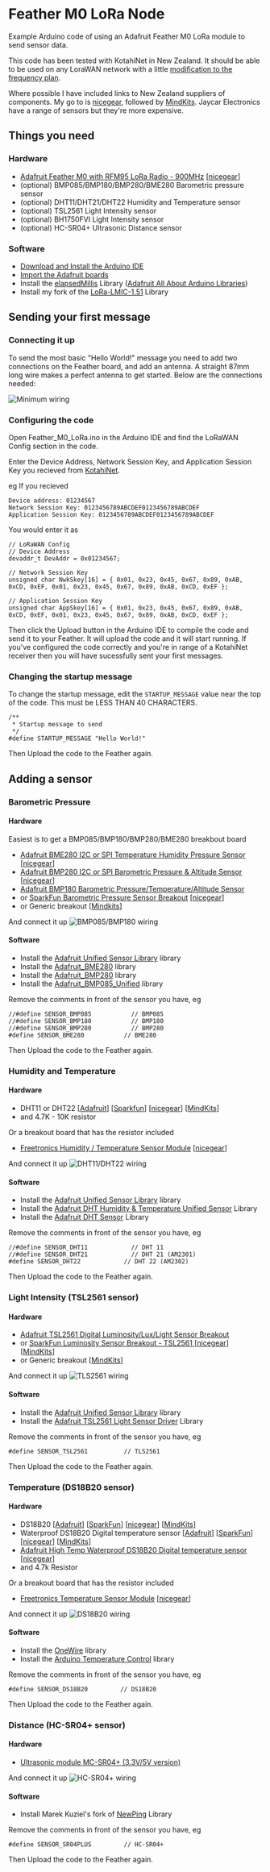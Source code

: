 # Feather M0 LoRa Node
Example Arduino code of using an Adafruit Feather M0 LoRa module to send sensor data.

This code has been tested with KotahiNet in New Zealand. It should be able to be used on any LoraWAN network with a little [modification to the frequency plan](https://github.com/mikenz/LoRa-LMIC-1.51/blob/master/src/lmic/config.h#L5).

Where possible I have included links to New Zealand suppliers of components. My go to is [nicegear](https://nicegear.co.nz/), followed by  [MindKits](http://www.mindkits.co.nz/). Jaycar Electronics have a range of sensors but they're more expensive.

## Things you need

### Hardware

- [Adafruit Feather M0 with RFM95 LoRa Radio - 900MHz](https://www.adafruit.com/products/3178) [[nicegear](https://nicegear.co.nz/arduino/adafruit-feather-m0-with-rfm95-lora-radio-900mhz/)]
- (optional) BMP085/BMP180/BMP280/BME280 Barometric pressure sensor
- (optional) DHT11/DHT21/DHT22 Humidity and Temperature sensor
- (optional) TSL2561 Light Intensity sensor
- (optional) BH1750FVI Light Intensity sensor
- (optional) HC-SR04+ Ultrasonic Distance sensor

### Software

- [Download and Install the Arduino IDE](https://www.arduino.cc/en/Main/Software)
- [Import the Adafruit boards](https://learn.adafruit.com/adafruit-feather-m0-radio-with-lora-radio-module/setup)
- Install the [elapsedMillis](https://github.com/pfeerick/elapsedMillis) Library ([Adafruit All About Arduino Libraries](https://learn.adafruit.com/adafruit-all-about-arduino-libraries-install-use))
- Install my fork of the [LoRa-LMIC-1.51](https://github.com/mikenz/LoRa-LMIC-1.51) Library

## Sending your first message

### Connecting it up

To send the most basic "Hello World!" message you need to add two connections on the Feather board, and add an antenna. A straight 87mm long wire makes a perfect antenna to get started. Below are the connections needed:

![Minimum wiring](https://github.com/mikenz/Feather_M0_LoRa/raw/master/fritzing/Hello%20World_bb.png)

### Configuring the code

Open Feather_M0_LoRa.ino in the Arduino IDE and find the LoRaWAN Config section in the code.

Enter the Device Address, Network Session Key, and Application Session Key you recieved from [KotahiNet](http://kotahi.net/connect/).

eg If you recieved
```
Device address: 01234567
Network Session Key: 0123456789ABCDEF0123456789ABCDEF
Application Session Key: 0123456789ABCDEF0123456789ABCDEF
```

You would enter it as
```Arduino
// LoRaWAN Config
// Device Address
devaddr_t DevAddr = 0x01234567;

// Network Session Key
unsigned char NwkSkey[16] = { 0x01, 0x23, 0x45, 0x67, 0x89, 0xAB, 0xCD, 0xEF, 0x01, 0x23, 0x45, 0x67, 0x89, 0xAB, 0xCD, 0xEF };

// Application Session Key
unsigned char AppSkey[16] = { 0x01, 0x23, 0x45, 0x67, 0x89, 0xAB, 0xCD, 0xEF, 0x01, 0x23, 0x45, 0x67, 0x89, 0xAB, 0xCD, 0xEF };
```

Then click the Upload button in the Arduino IDE to compile the code and send it to your Feather. It will upload the code and it will start running. If you've configured the code correctly and you're in range of a KotahiNet receiver then you will have sucessfully sent your first messages.

### Changing the startup message

To change the startup message, edit the `STARTUP_MESSAGE` value near the top of the code. This must be LESS THAN 40 CHARACTERS.

```Arduino
/**
 * Startup message to send
 */
#define STARTUP_MESSAGE "Hello World!"
```

Then Upload the code to the Feather again.

## Adding a sensor

### Barometric Pressure

#### Hardware

Easiest is to get a BMP085/BMP180/BMP280/BME280 breakbout board
- [Adafruit BME280 I2C or SPI Temperature Humidity Pressure Sensor](https://www.adafruit.com/product/2652) [[nicegear](https://nicegear.co.nz/sensors/adafruit-bme280-i2c-or-spi-temperature-humidity-pressure-sensor/)]
- [Adafruit BMP280 I2C or SPI Barometric Pressure & Altitude Sensor](https://www.adafruit.com/products/2651) [[nicegear](https://nicegear.co.nz/sensors/adafruit-bmp280-i2c-or-spi-barometric-pressure-altitude-sensor/)]
- [Adafruit BMP180 Barometric Pressure/Temperature/Altitude Sensor](https://www.adafruit.com/products/1603)
- or [SparkFun Barometric Pressure Sensor Breakout](https://www.sparkfun.com/products/11824) [[nicegear](https://nicegear.co.nz/sensors/barometric-pressure-sensor-bmp180-breakout/)]
- or Generic breakout [[Mindkits](http://www.mindkits.co.nz/store/p/9195-BMP180-Barometer-Pressure/Temperature/Altitude-Sensor.aspx)]

And connect it up
![BMP085/BMP180 wiring](https://github.com/mikenz/Feather_M0_LoRa/raw/master/fritzing/BMP085-BMP180_bb.png)

#### Software

- Install the [Adafruit Unified Sensor Library](https://github.com/adafruit/Adafruit_Sensor) library
- Install the [Adafruit_BME280](https://github.com/adafruit/Adafruit_BME280_Library) library
- Install the [Adafruit_BMP280](https://github.com/adafruit/Adafruit_BMP280_Library) library
- Install the [Adafruit_BMP085_Unified](https://github.com/adafruit/Adafruit_BMP085_Unified) library

Remove the comments in front of the sensor you have, eg

```Arduino
//#define SENSOR_BMP085           // BMP085
//#define SENSOR_BMP180           // BMP180
//#define SENSOR_BMP280           // BMP280
#define SENSOR_BME280           // BME280
```

Then Upload the code to the Feather again.

### Humidity and Temperature

#### Hardware

- DHT11 or DHT22 [[Adafruit](https://www.adafruit.com/products/385)] [[Sparkfun](https://www.sparkfun.com/products/10167)] [[nicegear](https://nicegear.co.nz/sensors/humidity-and-temperature-sensor-dht22/)] [[MindKits](http://www.mindkits.co.nz/store/p/8352-Humidity-and-Temperature-Sensor-DHT22.aspx)]
- and 4.7K - 10K resistor

Or a breakout board that has the resistor included
- [Freetronics Humidity / Temperature Sensor Module](http://www.freetronics.com.au/products/humidity-and-temperature-sensor-module) [[nicegear](https://nicegear.co.nz/sensors/freetronics-humidity-and-temperature-sensor-module/)]

And connect it up
![DHT11/DHT22 wiring](https://github.com/mikenz/Feather_M0_LoRa/raw/master/fritzing/DHT11-DHT22_bb.png)

#### Software

- Install the [Adafruit Unified Sensor Library](https://github.com/adafruit/Adafruit_Sensor) library
- Install the [Adafruit DHT Humidity & Temperature Unified Sensor](https://github.com/adafruit/Adafruit_DHT_Unified) Library
- Install the [Adafruit DHT Sensor](https://github.com/adafruit/DHT-sensor-library) Library

Remove the comments in front of the sensor you have, eg

```Arduino
//#define SENSOR_DHT11            // DHT 11
//#define SENSOR_DHT21            // DHT 21 (AM2301)
#define SENSOR_DHT22            // DHT 22 (AM2302)
```

Then Upload the code to the Feather again.


### Light Intensity (TSL2561 sensor)

#### Hardware

- [Adafruit TSL2561 Digital Luminosity/Lux/Light Sensor Breakout](https://www.adafruit.com/product/439)
- or [SparkFun Luminosity Sensor Breakout - TSL2561
](https://www.sparkfun.com/products/12055) [[nicegear](https://nicegear.co.nz/sensors/tsl2561-luminosity-sensor-breakout/)]
[[MindKits](http://www.mindkits.co.nz/store/p/8421-TSL2561-Luminosity-Sensor-Breakout.aspx)]
- or Generic breakout [[MindKits](http://www.mindkits.co.nz/store/p/9263-Luminosity-Sensor-TSL2561-Breakout.aspx)]

And connect it up
![TLS2561  wiring](https://github.com/mikenz/Feather_M0_LoRa/raw/master/fritzing/TLS2561_bb.png)

#### Software

- Install the [Adafruit Unified Sensor Library](https://github.com/adafruit/Adafruit_Sensor) library
- Install the [Adafruit TSL2561 Light Sensor Driver](https://github.com/adafruit/Adafruit_TSL2561) Library

Remove the comments in front of the sensor you have, eg

```Arduino
#define SENSOR_TSL2561          // TLS2561
```

Then Upload the code to the Feather again.


### Temperature (DS18B20 sensor)

#### Hardware

- DS18B20 [[Adafruit](https://www.adafruit.com/products/374)]
[[SparkFun](https://www.sparkfun.com/products/245)] [[nicegear](https://nicegear.co.nz/sensors/one-wire-digital-temperature-sensor-ds18b20/)] [[MindKits](http://www.mindkits.co.nz/store/p/9303-DS18B20-Temperature-Sensor.aspx)]
- Waterproof DS18B20 Digital temperature sensor [[Adafruit](https://www.adafruit.com/products/381)] [[SparkFun](https://www.sparkfun.com/products/11050)] [[nicegear](https://nicegear.co.nz/sensors/temperature-sensor-waterproof-ds18b20/)] [[MindKits](http://www.mindkits.co.nz/store/p/9156-One-Wire-Waterproof-Temperature-Sensor.aspx)]
- [Adafruit High Temp Waterproof DS18B20 Digital temperature sensor](https://www.adafruit.com/products/642) [[nicegear](https://nicegear.co.nz/sensors/high-temp-waterproof-ds18b20-digital-temperature-sensor/)]
- and 4.7k Resistor

Or a breakout board that has the resistor included
- [Freetronics Temperature Sensor Module](http://www.freetronics.com.au/products/temperature-sensor-module) [[nicegear](https://nicegear.co.nz/sensors/freetronics-temperature-sensor-module/)]

And connect it up
![DS18B20  wiring](https://github.com/mikenz/Feather_M0_LoRa/raw/master/fritzing/DS18B20_bb.png)


#### Software

- Install the [OneWire](https://github.com/PaulStoffregen/OneWire) library
- Install the [Arduino Temperature Control](https://github.com/milesburton/Arduino-Temperature-Control-Library) library

Remove the comments in front of the sensor you have, eg

```Arduino
#define SENSOR_DS18B20         // DS18B20
```

Then Upload the code to the Feather again.


### Distance (HC-SR04+ sensor)

#### Hardware

- [Ultrasonic module MC-SR04+ (3.3V/5V version)](https://www.aliexpress.com/item/Ultrasonic-Module-HC-SR04-Distance-Measuring-Transducer-Sensor-HC-SR04-perfect-upgrade-support-3-3V-work/32303225320.html)

And connect it up
![HC-SR04+  wiring](https://github.com/encodeltd/Feather_M0_LoRa/raw/master/fritzing/HC-SR04plus_bb.png)


#### Software

- Install Marek Kuziel's fork of [NewPing](https://gitlab.com/markuz/NewPing-SAMD) Library

Remove the comments in front of the sensor you have, eg

```Arduino
#define SENSOR_SR04PLUS         // HC-SR04+
```

Then Upload the code to the Feather again.
